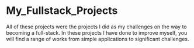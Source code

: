 ﻿# My_Fullstack_Projects

All of these projects were the projects I did as my challenges on the way to becoming a full-stack.
In these projects I have done to improve myself, you will find a range of works from simple applications to significant challenges.
